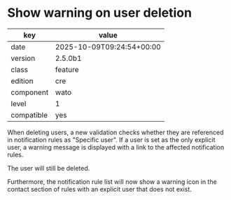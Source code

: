 [//]: # (werk v2)
# Show warning on user deletion

key        | value
---------- | ---
date       | 2025-10-09T09:24:54+00:00
version    | 2.5.0b1
class      | feature
edition    | cre
component  | wato
level      | 1
compatible | yes

When deleting users, a new validation checks whether they are referenced in
notification rules as "Specific user". If a user is set as the only explicit
user, a warning message is displayed with a link to the affected notification
rules.

The user will still be deleted.

Furthermore, the notification rule list will now show a warning icon in the
contact section of rules with an explicit user that does not exist.
